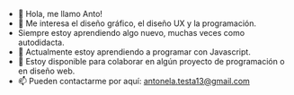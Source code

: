 - 👋 Hola, me llamo Anto!
- 👀 Me interesa el diseño gráfico, el diseño UX y la programación.
- Siempre estoy aprendiendo algo nuevo, muchas veces como autodidacta.
- 🌱 Actualmente estoy aprendiendo a programar con Javascript.
- 💞 Estoy disponible para colaborar en algún proyecto de programación o en diseño web.
- 📫 Pueden contactarme por aquí: antonela.testa13@gmail.com
<!---
anto513/anto513 is a ✨ special ✨ repository because its `README.md` (this file) appears on your GitHub profile.
You can click the Preview link to take a look at your changes.
--->
